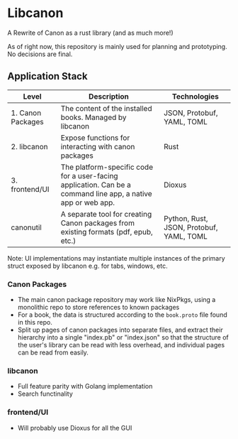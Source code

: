
# Libcanon

A Rewrite of Canon as a rust library (and as much more!)

As of right now, this repository is mainly used for planning and prototyping. No decisions are final.

## Application Stack

| Level             | Description | Technologies |
|-------------------|-------------|--------------|
| 1. Canon Packages | The content of the installed books. Managed by libcanon | JSON, Protobuf, YAML, TOML |
| 2. libcanon       | Expose functions for interacting with canon packages | Rust |
| 3. frontend/UI    | The platform-specific code for a user-facing application. Can be a command line app, a native app or web app. | Dioxus |
| canonutil         | A separate tool for creating Canon packages from existing formats (pdf, epub, etc.) | Python, Rust, JSON, Protobuf, YAML, TOML |

Note: UI implementations may instantiate multiple instances of the primary struct exposed by libcanon e.g. for tabs, windows, etc.

### Canon Packages

- The main canon package repository may work like NixPkgs, using a monolithic repo to store references to known packages
- For a book, the data is structured according to the `book.proto` file found in this repo.
- Split up pages of canon packages into separate files, and extract their hierarchy into a single "index.pb" or "index.json" so that the structure of the user's library can be read with less overhead, and individual pages can be read from easily.

### libcanon

- Full feature parity with Golang implementation
- Search functinality

### frontend/UI

- Will probably use Dioxus for all the GUI


